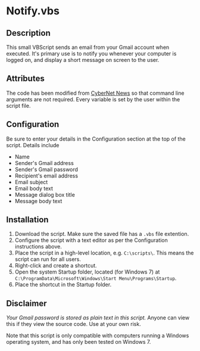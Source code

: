Notify.vbs
==========

Description
-----------
This small VBScript sends an email from your Gmail account when executed. It's primary use is to notify you whenever your computer is logged on, and display a short message on screen to the user. 

Attributes
----------
The code has been modified from [CyberNet News](http://cybernetnews.com/vbscript-send-emails-using-gmail/) so that command line arguments are not required. Every variable is set by the user within the script file.

Configuration
-------------
Be sure to enter your details in the Configuration section at the top of the script. Details include
- Name
- Sender's Gmail address
- Sender's Gmail password
- Recipient's email address
- Email subject
- Email body text
- Message dialog box title
- Message body text

Installation
------------
1. Download the script. Make sure the saved file has a `.vbs` file extention.
2. Configure the script with a text editor as per the Configuration instructions above.
3. Place the script in a high-level location, e.g. `C:\scripts\`. This means the script can run for all users.
4. Right-click and create a shortcut.
5. Open the system Startup folder, located (for Windows 7) at `C:\ProgramData\Microsoft\Windows\Start Menu\Programs\Startup`.
6. Place the shortcut in the Startup folder.

Disclaimer
----------
*Your Gmail password is stored as plain text in this script.* Anyone can view this if they view the source code. Use at your own risk.

Note that this script is only compatible with computers running a Windows operating system, and has only been tested on Windows 7.

